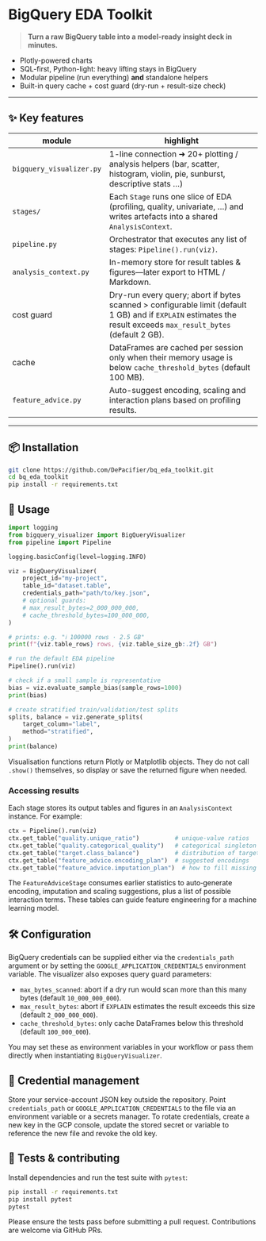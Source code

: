# BigQuery EDA Toolkit

> **Turn a raw BigQuery table into a model-ready insight deck in minutes.**

* Plotly-powered charts  
* SQL-first, Python-light: heavy lifting stays in BigQuery  
* Modular pipeline (run everything) **and** standalone helpers  
* Built-in query cache + cost guard (dry-run + result-size check)

---

## ✨ Key features

| module | highlight |
|--------|-----------|
| `bigquery_visualizer.py` | 1-line connection ➜ 20+ plotting / analysis helpers (bar, scatter, histogram, violin, pie, sunburst, descriptive stats …) |
| `stages/` | Each `Stage` runs one slice of EDA (profiling, quality, univariate, …) and writes artefacts into a shared `AnalysisContext`. |
| `pipeline.py` | Orchestrator that executes any list of stages: `Pipeline().run(viz)`. |
| `analysis_context.py` | In-memory store for result tables & figures—later export to HTML / Markdown. |
| cost guard | Dry-run every query; abort if bytes scanned > configurable limit (default 1 GB) and if `EXPLAIN` estimates the result exceeds `max_result_bytes` (default 2 GB). |
| cache | DataFrames are cached per session only when their memory usage is below `cache_threshold_bytes` (default 100 MB). |
| `feature_advice.py` | Auto-suggest encoding, scaling and interaction plans based on profiling results. |

---

## 📦 Installation

```bash
git clone https://github.com/DePacifier/bq_eda_toolkit.git
cd bq_eda_toolkit
pip install -r requirements.txt
```

## 🚀 Usage

```python
import logging
from bigquery_visualizer import BigQueryVisualizer
from pipeline import Pipeline

logging.basicConfig(level=logging.INFO)

viz = BigQueryVisualizer(
    project_id="my-project",
    table_id="dataset.table",
    credentials_path="path/to/key.json",
    # optional guards:
    # max_result_bytes=2_000_000_000,
    # cache_threshold_bytes=100_000_000,
)

# prints: e.g. "ℹ️ 100000 rows · 2.5 GB"
print(f"{viz.table_rows} rows, {viz.table_size_gb:.2f} GB")

# run the default EDA pipeline
Pipeline().run(viz)

# check if a small sample is representative
bias = viz.evaluate_sample_bias(sample_rows=1000)
print(bias)

# create stratified train/validation/test splits
splits, balance = viz.generate_splits(
    target_column="label",
    method="stratified",
)
print(balance)
```

Visualisation functions return Plotly or Matplotlib objects. They do not call
``.show()`` themselves, so display or save the returned figure when needed.

### Accessing results

Each stage stores its output tables and figures in an `AnalysisContext` instance.
For example:

```python
ctx = Pipeline().run(viz)
ctx.get_table("quality.unique_ratio")          # unique-value ratios
ctx.get_table("quality.categorical_quality")   # categorical singleton stats
ctx.get_table("target.class_balance")          # distribution of target classes
ctx.get_table("feature_advice.encoding_plan")  # suggested encodings
ctx.get_table("feature_advice.imputation_plan")  # how to fill missing values
```

The `FeatureAdviceStage` consumes earlier statistics to auto‑generate
encoding, imputation and scaling suggestions, plus a list of possible
interaction terms. These tables can guide feature engineering for a
machine learning model.

## 🛠️ Configuration

BigQuery credentials can be supplied either via the `credentials_path` argument or by setting the `GOOGLE_APPLICATION_CREDENTIALS` environment variable. The visualizer also exposes query guard parameters:

- `max_bytes_scanned`: abort if a dry run would scan more than this many bytes (default `10_000_000_000`).
- `max_result_bytes`: abort if `EXPLAIN` estimates the result exceeds this size (default `2_000_000_000`).
- `cache_threshold_bytes`: only cache DataFrames below this threshold (default `100_000_000`).

You may set these as environment variables in your workflow or pass them directly when instantiating `BigQueryVisualizer`.

## 🔐 Credential management

Store your service-account JSON key outside the repository. Point `credentials_path` or `GOOGLE_APPLICATION_CREDENTIALS` to the file via an environment variable or a secrets manager. To rotate credentials, create a new key in the GCP console, update the stored secret or variable to reference the new file and revoke the old key.

## 🧪 Tests & contributing

Install dependencies and run the test suite with `pytest`:

```bash
pip install -r requirements.txt
pip install pytest
pytest
```

Please ensure the tests pass before submitting a pull request. Contributions are welcome via GitHub PRs.

